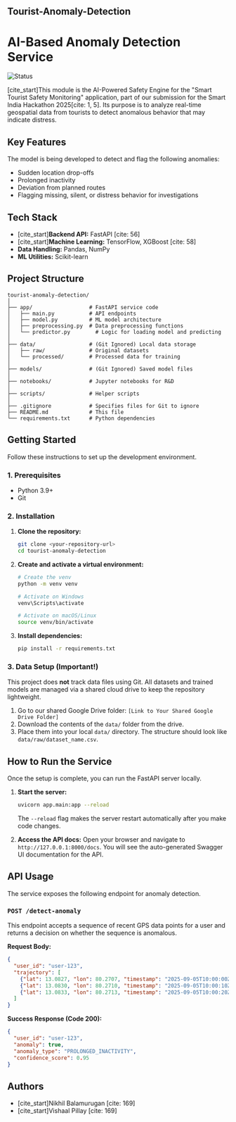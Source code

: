 ## Tourist-Anomaly-Detection

# AI-Based Anomaly Detection Service

![Status](https://img.shields.io/badge/status-in_progress-yellow)

[cite_start]This module is the AI-Powered Safety Engine for the "Smart Tourist Safety Monitoring" application, part of our submission for the Smart India Hackathon 2025[cite: 1, 5]. Its purpose is to analyze real-time geospatial data from tourists to detect anomalous behavior that may indicate distress.

## Key Features

The model is being developed to detect and flag the following anomalies:
- Sudden location drop-offs
- Prolonged inactivity
- Deviation from planned routes
- Flagging missing, silent, or distress behavior for investigations

## Tech Stack

- [cite_start]**Backend API:** FastAPI [cite: 56]
- [cite_start]**Machine Learning:** TensorFlow, XGBoost [cite: 58]
- **Data Handling:** Pandas, NumPy
- **ML Utilities:** Scikit-learn

## Project Structure

```
tourist-anomaly-detection/
│
├── app/                  # FastAPI service code
│   ├── main.py           # API endpoints
│   ├── model.py          # ML model architecture
│   ├── preprocessing.py  # Data preprocessing functions
│   └── predictor.py        # Logic for loading model and predicting
│
├── data/                 # (Git Ignored) Local data storage
│   ├── raw/              # Original datasets
│   └── processed/        # Processed data for training
│
├── models/               # (Git Ignored) Saved model files
│
├── notebooks/            # Jupyter notebooks for R&D
│
├── scripts/              # Helper scripts
│
├── .gitignore            # Specifies files for Git to ignore
├── README.md             # This file
└── requirements.txt      # Python dependencies
```

## Getting Started

Follow these instructions to set up the development environment.

### 1. Prerequisites

- Python 3.9+
- Git

### 2. Installation

1.  **Clone the repository:**
    ```bash
    git clone <your-repository-url>
    cd tourist-anomaly-detection
    ```

2.  **Create and activate a virtual environment:**
    ```bash
    # Create the venv
    python -m venv venv

    # Activate on Windows
    venv\Scripts\activate

    # Activate on macOS/Linux
    source venv/bin/activate
    ```

3.  **Install dependencies:**
    ```bash
    pip install -r requirements.txt
    ```

### 3. Data Setup (Important!)

This project does **not** track data files using Git. All datasets and trained models are managed via a shared cloud drive to keep the repository lightweight.

1.  Go to our shared Google Drive folder: `[Link to Your Shared Google Drive Folder]`
2.  Download the contents of the `data/` folder from the drive.
3.  Place them into your local `data/` directory. The structure should look like `data/raw/dataset_name.csv`.

## How to Run the Service

Once the setup is complete, you can run the FastAPI server locally.

1.  **Start the server:**
    ```bash
    uvicorn app.main:app --reload
    ```
    The `--reload` flag makes the server restart automatically after you make code changes.

2.  **Access the API docs:**
    Open your browser and navigate to `http://127.0.0.1:8000/docs`. You will see the auto-generated Swagger UI documentation for the API.

## API Usage

The service exposes the following endpoint for anomaly detection.

### `POST /detect-anomaly`

This endpoint accepts a sequence of recent GPS data points for a user and returns a decision on whether the sequence is anomalous.

**Request Body:**

```json
{
  "user_id": "user-123",
  "trajectory": [
    {"lat": 13.0827, "lon": 80.2707, "timestamp": "2025-09-05T10:00:00Z"},
    {"lat": 13.0830, "lon": 80.2710, "timestamp": "2025-09-05T10:00:10Z"},
    {"lat": 13.0833, "lon": 80.2713, "timestamp": "2025-09-05T10:00:20Z"}
  ]
}
```

**Success Response (Code 200):**

```json
{
  "user_id": "user-123",
  "anomaly": true,
  "anomaly_type": "PROLONGED_INACTIVITY",
  "confidence_score": 0.95
}
```

## Authors

- [cite_start]Nikhil Balamurugan [cite: 169]
- [cite_start]Vishaal Pillay [cite: 169]
